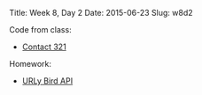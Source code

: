 Title: Week 8, Day 2
Date: 2015-06-23
Slug: w8d2

Code from class:

* [Contact 321](https://github.com/tiyd-python-2015-05/contact321)

Homework:

* [URLy Bird API](https://github.com/tiyd-python-2015-05/urly-bird-api)
